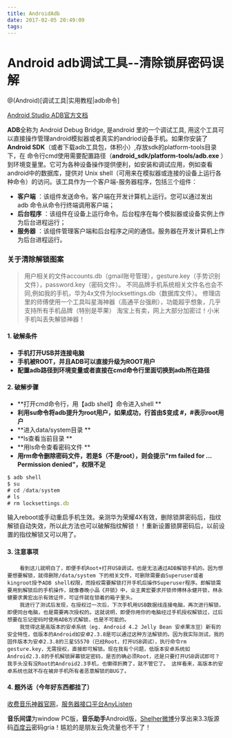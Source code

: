 ```yaml
---
title: AndroidAdb
date: 2017-02-05 20:49:09
tags:
---
```

# Android adb调试工具--清除锁屏密码误解

@(Android)[调试工具|实用教程|adb命令]

[Android Studio ADB官方文档](https://developer.android.com/studio/command-line/adb.html)

**ADB**全称为 Android Debug Bridge, 是android 里的一个调试工具, 用这个工具可以直接操作管理android模拟器或者真实的andriod设备手机。如果你安装了**Android SDK**（或者下载adb工具包，体积小）,存放sdk的platform-tools目录下，在 命令行cmd使用需要配置路径（**android_sdk/platform-tools/adb.exe** ）到环境变量里。它可为各种设备操作提供便利，如安装和调试应用，例如查看android中的数据库，提供对 Unix shell（可用来在模拟器或连接的设备上运行各种命令）的访问。该工具作为一个客户端-服务器程序，包括三个组件：
 
- **客户端** ：该组件发送命令。客户端在开发计算机上运行。您可以通过发出 adb 命令从命令行终端调用客户端；
- **后台程序** ：该组件在设备上运行命令。后台程序在每个模拟器或设备实例上作为后台进程运行；
- **服务器** ：该组件管理客户端和后台程序之间的通信。服务器在开发计算机上作为后台进程运行。

### 关于清除解锁图案

> 用户相关的文件accounts.db（gmail账号管理），gesture.key（手势识别文件），password.key（密码文件）。
>不同品牌手机系统相关文件名也会不同,例如我的手机，华为4x文件为locksettings.db（数据库文件）。
>修理店里的师傅使用一个工具叫星海神器（高通平台强刷），功能超乎想象，几乎支持所有手机品牌（特别是苹果）
>淘宝上有卖，网上大部分加密过！小米手机叫丢失解锁神器！

#### 1. 破解条件

- **手机打开USB并连接电脑** 
- **手机被ROOT，并且ADB可以直接升级为ROOT用户** 
- **配置adb路径到环境变量或者直接在cmd命令行里面切换到adb所在路径** 
   

#### 2. 破解步骤
- **打开cmd命令行，用【adb shell】命令进入shell ** 
- **利用su命令将adb提升为root用户，如果成功，行首由$变成 #，#表示root用户** 
- **进入data/system目录 ** 
-  **ls查看当前目录 ** 
- **用ls命令查看密码文件 **  
- **用rm命令删除密码文件，若是$（不是root），则会提示"rm failed for … Permission denied"，权限不足**   

``` javascript
$ adb shell	
$ su
# cd /data/system
# ls
# rm locksettings.db
```
输入reboot或手动重启手机生效。亲测华为荣耀4X有效，删除锁屏密码后，指纹解锁自动失效，所以此方法也可以破解指纹解锁！！重新设置锁屏密码后，以前设置的指纹解锁又可以用了。

#### 3. 注意事项
		看到这儿就明白了，即便手机Root+打开USB调试，也是无法通过ADB解锁手机的。因为想要想要解锁，就得删除/data/system 下的相关文件，可删除需要由Superuser或者kingroot授予ADB shell权限，而授权需要解锁打开手机后操作Superuser程序。即解锁需要用到解锁后的手机操作，就像春晚小品《开锁》中，业主黄宏要求开锁师傅林永健开锁，林永健要求黄宏出示有效证件，可证件就在锁着的箱子里头。  
		我进行了测试后发现，在授权过一次后，下次手机用USB数据线连接电脑，再次进行解锁，即便同台电脑，也是需要再次授权的。这就说明，即便你用你的电脑经过手机授权解锁过，过后想要在忘记密码时使用ADB方式解锁，也是不可能的。  
	    我觉得这是高版本的安卓系统（eg. Android 4.2 Jelly Bean 安卓果冻豆）新有的安全特性，低版本的Android如安卓2.3.8是可以通过这种方法解锁的。因为我实际测试，我的固件版本为安卓2.3.8的三星S5570（已经Root，打开USB调试），执行命令rm gesture.key，无需授权，直接即可解锁。现在我有个问题，低版本安卓系统如 Android2.3.8的手机解锁屏幕锁定密码，是否的确必须Root，还是只要打开USB调试即可？我手头没有没Root的Android2.3手机，也懒得折腾了，就不管它了。 这样看来，高版本的安卓系统也就不存在被非手机所有者恶意解锁的BUG了。

#### 4. 题外话（今年好东西都挂了）

[收费音乐神器官网](http://itwusun.com/offer.html)，[服务器接口平台AnyListen](http://www.btjson.com/index.html)

**音乐间谍**为window PC版，**音乐助手**Android版，[Shelher微博](http://weibo.com/shelher?is_hot=1)分享出来3.3版源码[百度云 ​​​​](https://pan.baidu.com/share/init?shareid=976327165&uk=4145536040)密码gria！尴尬的是朋友云免流量也不干了！
